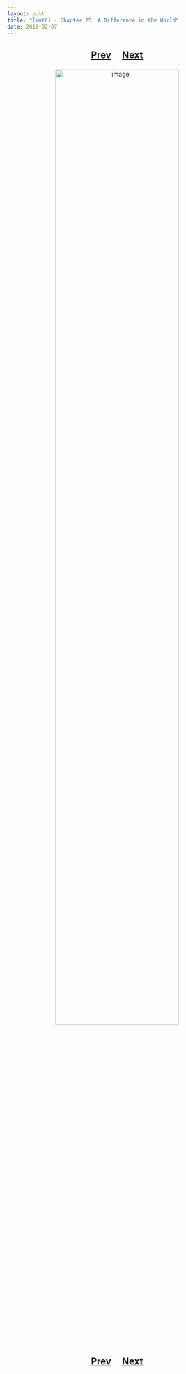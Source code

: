 ```yaml
---
layout: post
title: "[WotC] - Chapter 25: A Difference in the World"
date: 2019-02-07
---
```


<h2>
  <p style="text-align:center;">
    <a href="/wingsofthechorus/archive/2019/01/31/chapter24">Prev</a>
    &nbsp;&nbsp;&nbsp;
    <a href="/wingsofthechorus/archive/2019/02/14/chapter26">Next</a>
  </p>
</h2>

<p style="text-align:center;">
  <img src="/wingsofthechorus/images/comics/c25.png" width="75%" alt="image"/>
</p>

<h2>
  <p style="text-align:center;">
    <a href="/wingsofthechorus/archive/2019/01/31/chapter24">Prev</a>
    &nbsp;&nbsp;&nbsp;
    <a href="/wingsofthechorus/archive/2019/02/14/chapter26">Next</a>
  </p>
</h2>
